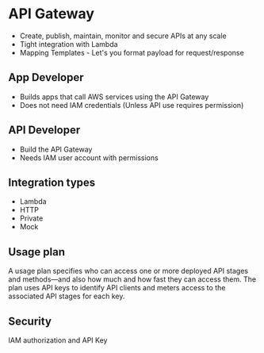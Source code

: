 # API Gateway

* Create, publish, maintain, monitor and secure APIs at any scale
* Tight integration with Lambda
* Mapping Templates - Let's you format payload for request/response

## App Developer

* Builds apps that call AWS services using the API Gateway
* Does not need IAM credentials (Unless API use requires permission)

## API Developer

* Build the API Gateway
* Needs IAM user account with permissions

## Integration types

* Lambda
* HTTP
* Private
* Mock

## Usage plan

A usage plan specifies who can access one or more deployed API stages and methods—and also how much and how fast they can access them. The plan uses API keys to identify API clients and meters access to the associated API stages for each key.

## Security

IAM authorization and API Key
